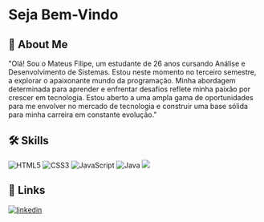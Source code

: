 
# Seja Bem-Vindo

## 🚀 About Me
"Olá! Sou o Mateus Filipe, um estudante de 26 anos  cursando Análise e Desenvolvimento de Sistemas. Estou neste momento no terceiro semestre, a explorar o apaixonante mundo da programação. Minha abordagem determinada para aprender e enfrentar desafios reflete minha paixão por crescer em tecnologia. Estou aberto a uma ampla gama de oportunidades para me envolver no mercado de tecnologia e construir uma base sólida para minha carreira em constante evolução."






## 🛠 Skills
![HTML5](https://img.shields.io/badge/HTML5-000?style=for-the-badge&logo=html5)
![CSS3](https://img.shields.io/badge/CSS3-000?style=for-the-badge&logo=css3&logoColor=264CE4)
![JavaScript](https://img.shields.io/badge/JavaScript-000?style=for-the-badge&logo=javascript)
![Java](https://img.shields.io/badge/Java-000?style=for-the-badge&logo=java)
![](https://img.shields.io/badge/English_B1-red)



## 🔗 Links

[![linkedin](https://img.shields.io/badge/linkedin-0A66C2?style=for-the-badge&logo=linkedin&logoColor=white)](https://www.linkedin.com/in/mateus-filipe-0876b1141/)

